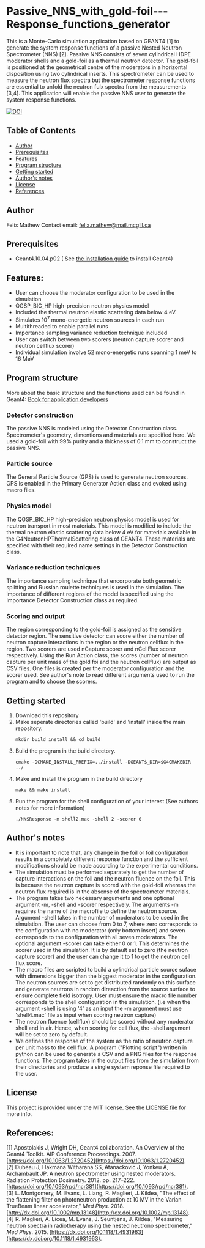 # Passive_NNS_with_gold-foil---Response_functions_generator
This is a Monte-Carlo simulation application based on GEANT4 [1] to generate the system response functions of a passive Nested Neutron Spectrometer (NNS) [2]. Passive NNS consists of seven cylindrical HDPE moderator shells and a gold-foil as a thermal neutron detector. The gold-foil is positioned at the geometrical centre of the moderators in a horizontal disposition using two cylindrical inserts. This spectrometer can be used to measure the neutron flux spectra but the spectrometer response functions are essential to unfold the neutron fulx spectra from the measurements [3,4]. This application will enable the passive NNS user to generate the system response functions. 

[![DOI](https://zenodo.org/badge/DOI/10.5281/zenodo.3742354.svg)](https://doi.org/10.5281/zenodo.3742354)

## Table of Contents

* [Author](#author)
* [Prerequisites](#Prerequisites)
* [Features](#Features)
* [Program structure](#Program-structure)
* [Getting started](#Getting-started)
* [Author's notes](#Author's-notes)
* [License](#license)
* [References](#References)

## Author
Felix Mathew
Contact email: felix.mathew@mail.mcgill.ca

## Prerequisites
- Geant4.10.04.p02 ( See [the installation guide](http://geant4-userdoc.web.cern.ch/geant4-userdoc/UsersGuides/InstallationGuide/BackupVersions/V10.4/html/index.html) to install Geant4)


## Features:
* User can choose the moderator configuration to be used in the simulation
* QGSP_BIC_HP high-precision neutron physics model
* Included the thermal neutron elastic scattering data below 4 eV.
* Simulates 10<sup>7</sup> mono-energetic neutron sources in each run
* Multithreaded to enable parallel runs
* Importance sampling variance reduction technique included
* User can switch between two scorers (neutron capture scorer and neutron cellflux scorer)
* Individual simulation involve 52 mono-energetic runs spanning 1 meV to 16 MeV

## Program structure
More about the basic structure and the functions used can be found in Geant4: [Book for application developers](http://geant4-userdoc.web.cern.ch/geant4-userdoc/UsersGuides/ForApplicationDeveloper/html/GettingStarted/gettingStarted.html) 

### Detector construction
The passive NNS is modeled using the Detector Construction class. Spectrometer's geometry, dimentions and materials are specified here.
We used a gold-foil with 99% purity and a thickness of 0.1 mm to construct the passive NNS. 
### Particle source
The General Particle Source (GPS) is used to generate neutron sources. GPS is enabled in the Primary Generator Action class and evoked using macro files.
### Physics model
The QGSP_BIC_HP high-precision neutron physics model is used for neutron transport in most materials. This model is modified to include the thermal neutron elastic scattering data below 4 eV for materials available in the G4NeutronHPThermalScattering class of GEANT4. These materials are specified with their required name settings in the Detector Construction class.  
### Variance reduction techniques
The importance sampling technique that encorporate both geometric splitting and Russian roulette techniques is used in the simulation. The importance of different regions of the model is specified using the Importance Detector Construction class as required. 
### Scoring and output
The region corresponding to the gold-foil is assigned as the sensitive detector region. The sensitive detector can score either the number of neutron capture interactions in the region or the neutron cellflux in the region. Two scorers are used nCapture scorer and nCellFlux scorer respectively. Using the Run Action class, the scores (number of neutron capture per unit mass of the gold foi and the neutron cellflux) are output as CSV files. One files is created per the moderator configuration and the scorer used. See author's note to read different arguments used to run the program and to choose the scorers. 

## Getting started
1. Download this repository
2. Make seperate directories called 'build' and 'install' inside the main repository.
   <pre><code>mkdir build install && cd build</code></pre>
3. Build the program in the build directory.
   <pre><code>cmake -DCMAKE_INSTALL_PREFIX=../install -DGEANT$_DIR=$G4CMAKEDIR ../</code></pre>
4. Make and install the program in the build directory
   <pre><code>make && make install</code></pre>
5. Run the program for the shell configuration of your interest (See authors notes for more information)
   <pre><code>./NNSResponse -m shell2.mac -shell 2 -scorer 0</code></pre>

## Author's notes
* It is important to note that, any change in the foil or foil configuration results in a completely different response function and the sufficient modifications should be made according to the experimental conditions.
* The simulation must be performed separately to get the number of capture interactions on the foil and the neutron fluence on the foil. This is because the neutron capture is scored with the gold-foil whereas the neutron flux required is in the absense of the spectrometer materials.
* The program takes two necessary arguments and one optional argument -m, -shell and -scorer respectively. The arguments -m requires the name of the macrofile to define the neutron source. Argument -shell takes in the number of moderators to be used in the simulation. The user can choose from 0 to 7, where zero corresponds to the configuration with no moderator (only bottom insert) and seven corresponds to the configuration with all seven moderators. The optional argument -scorer can take either 0 or 1. This determines the scorer used in the simulation. It is by default set to zero (the neutron capture scorer) and the user can change it to 1 to get the neutron cell flux score. 
* The macro files are scripted to build a cylindrical particle source suface with dimensions bigger than the biggest moderator in the configuration. The neutron sources are set to get distributed randomly on this surface and generate neutrons in random direaction from the source surface to ensure complete field isotropy. User must ensure the macro file number corresponds to the shell configuration in the simulation. (i.e when the argument -shell is using '4' as an input the -m argument must use 'shell4.mac' file as input when scoring neutron capture)
* The neutron fluence (cellflux) should be scored without any moderator shell and in air. Hence, when scoring for cell flux, the -shell argument will be set to zero by default. 
* We defines the response of the system as the ratio of neutron capture per unit mass to the cell flux. A program ("Plotting script") written in python can be used to generate a CSV and a PNG files for the response functions. The program takes in the output files from the simulation from their directories and produce a single system reponse file required to the user. 

## License
This project is provided under the MIT license. See the [LICENSE file](LICENSE) for more info.

## References:
[1] Apostolakis J, Wright DH, Geant4 collaboration. An Overview of the Geant4 Toolkit. AIP Conference Proceedings. 2007. [https://doi.org/10.1063/1.2720452](https://doi.org/10.1063/1.2720452). \
[2] Dubeau J, Hakmana Witharana SS, Atanackovic J, Yonkeu A, Archambault JP. A neutron spectrometer using nested moderators. Radiation Protection Dosimetry. 2012. pp. 217–222. [https://doi.org/10.1093/rpd/ncr381](https://doi.org/10.1093/rpd/ncr381). \
[3] L. Montgomery, M. Evans, L. Liang, R. Maglieri, J. Kildea, "The effect of the flattening filter on photoneutron production at 10 MV in the Varian TrueBeam linear accelerator," *Med Phys*. 2018. [http://dx.doi.org/10.1002/mp.13148](http://dx.doi.org/10.1002/mp.13148). \
[4] R. Maglieri, A. Licea, M. Evans, J. Seuntjens, J. Kildea, "Measuring neutron spectra in radiotherapy using the nested neutrono spectrometer," *Med Phys*. 2015. [https://dx.doi.org/10.1118/1.4931963](https://dx.doi.org/10.1118/1.4931963). 
